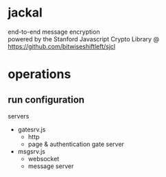 # jackal
end-to-end message encryption  
powered by the Stanford Javascript Crypto Library @ https://github.com/bitwiseshiftleft/sjcl

# operations

## run configuration

servers
* gatesrv.js
  * http
  * page & authentication gate server
* msgsrv.js
  * websocket
  * message server